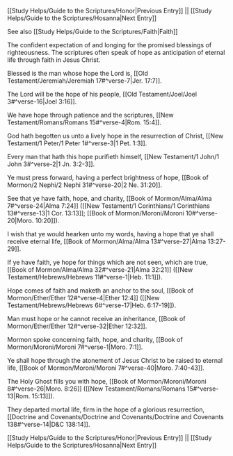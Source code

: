 [[Study Helps/Guide to the Scriptures/Honor|Previous Entry]]  ||  [[Study Helps/Guide to the Scriptures/Hosanna|Next Entry]]

 See also [[Study Helps/Guide to the Scriptures/Faith|Faith]]

 The confident expectation of and longing for the promised blessings of righteousness. The scriptures often speak of hope as anticipation of eternal life through faith in Jesus Christ.

 Blessed is the man whose hope the Lord is, [[Old Testament/Jeremiah/Jeremiah 17#^verse-7|Jer. 17:7]].

 The Lord will be the hope of his people, [[Old Testament/Joel/Joel 3#^verse-16|Joel 3:16]].

 We have hope through patience and the scriptures, [[New Testament/Romans/Romans 15#^verse-4|Rom. 15:4]].

 God hath begotten us unto a lively hope in the resurrection of Christ, [[New Testament/1 Peter/1 Peter 1#^verse-3|1 Pet. 1:3]].

 Every man that hath this hope purifieth himself, [[New Testament/1 John/1 John 3#^verse-2|1 Jn. 3:2-3]].

 Ye must press forward, having a perfect brightness of hope, [[Book of Mormon/2 Nephi/2 Nephi 31#^verse-20|2 Ne. 31:20]].

 See that ye have faith, hope, and charity, [[Book of Mormon/Alma/Alma 7#^verse-24|Alma 7:24]] ([[New Testament/1 Corinthians/1 Corinthians 13#^verse-13|1 Cor. 13:13]]; [[Book of Mormon/Moroni/Moroni 10#^verse-20|Moro. 10:20]]).

 I wish that ye would hearken unto my words, having a hope that ye shall receive eternal life, [[Book of Mormon/Alma/Alma 13#^verse-27|Alma 13:27-29]].

 If ye have faith, ye hope for things which are not seen, which are true, [[Book of Mormon/Alma/Alma 32#^verse-21|Alma 32:21]] ([[New Testament/Hebrews/Hebrews 11#^verse-1|Heb. 11:1]]).

 Hope comes of faith and maketh an anchor to the soul, [[Book of Mormon/Ether/Ether 12#^verse-4|Ether 12:4]] ([[New Testament/Hebrews/Hebrews 6#^verse-17|Heb. 6:17-19]]).

 Man must hope or he cannot receive an inheritance, [[Book of Mormon/Ether/Ether 12#^verse-32|Ether 12:32]].

 Mormon spoke concerning faith, hope, and charity, [[Book of Mormon/Moroni/Moroni 7#^verse-1|Moro. 7:1]].

 Ye shall hope through the atonement of Jesus Christ to be raised to eternal life, [[Book of Mormon/Moroni/Moroni 7#^verse-40|Moro. 7:40-43]].

 The Holy Ghost fills you with hope, [[Book of Mormon/Moroni/Moroni 8#^verse-26|Moro. 8:26]] ([[New Testament/Romans/Romans 15#^verse-13|Rom. 15:13]]).

 They departed mortal life, firm in the hope of a glorious resurrection, [[Doctrine and Covenants/Doctrine and Covenants/Doctrine and Covenants 138#^verse-14|D&C 138:14]].

[[Study Helps/Guide to the Scriptures/Honor|Previous Entry]]  ||  [[Study Helps/Guide to the Scriptures/Hosanna|Next Entry]]